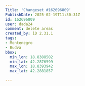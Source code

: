 ```yaml
---
Title: 'Changeset #162696809'
PublishDate: 2025-02-19T11:30:31Z
id: 162696809
user: dada24
comment: delete areas
created_by: iD 2.31.1
tags:
- Montenegro
- Budva
bbox:
  min_lon: 18.8388502
  min_lat: 42.2876599
  max_lon: 18.8393942
  max_lat: 42.2881857

---
```

